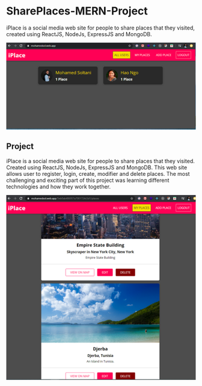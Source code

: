 # SharePlaces-MERN-Project

 iPlace is a social media web site for people to share places that they visited, created using ReactJS, NodeJs, ExpressJS and MongoDB.

![](images/place1.PNG)

## Project
 
 iPlace is a social media web site for people to share places that they visited. Created using ReactJS, NodeJs, ExpressJS and MongoDB. This web site allows user to register, login, create, modifier and delete places. The most challenging and exciting part of this project was learning different technologies and how they work together.
 
 ![](images/place2.PNG)
 
